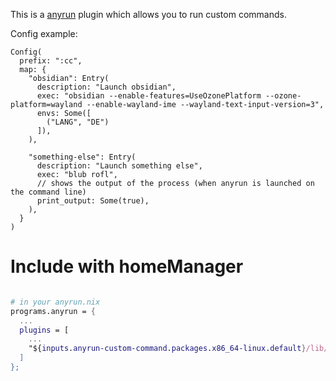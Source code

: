 This is a [anyrun](https://github.com/anyrun-org/anyrun) plugin which allows you to run custom commands.

Config example:
```ron
Config(
  prefix: ":cc",
  map: {
    "obsidian": Entry(
      description: "Launch obsidian",
      exec: "obsidian --enable-features=UseOzonePlatform --ozone-platform=wayland --enable-wayland-ime --wayland-text-input-version=3",
      envs: Some([
        ("LANG", "DE")
      ]),
    ),

    "something-else": Entry(
      description: "Launch something else",
      exec: "blub rofl",
      // shows the output of the process (when anyrun is launched on the command line)
      print_output: Some(true),
    ),
  }
)
```

# Include with homeManager

```nix

# in your anyrun.nix
programs.anyrun = {
  ...
  plugins = [
    ...
    "${inputs.anyrun-custom-command.packages.x86_64-linux.default}/lib/libcustom_command.so"
  ]
};
  
```


